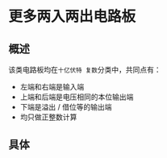 <script setup lang="ts">
import MoreTwoInTwoOutTable from "../../../components/MoreTwoInTwoOut/MoreTwoInTwoOutTable.vue"
</script>

# 更多两入两出电路板 <Badge text="v1.0" type="info"/>

## 概述

该类电路板均在`十亿伏特 复数`分类中，共同点有：

* 左端和右端是输入端
* 上端和后端是电压相同的本位输出端
* 下端是溢出 / 借位等的输出端
* 均只做正整数计算

## 具体

<MoreTwoInTwoOutTable/>